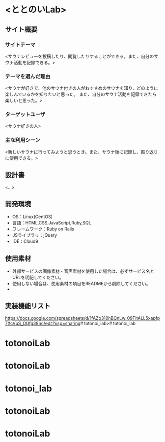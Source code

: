 # <ととのいLab>

## サイト概要
### サイトテーマ
<サウナレビューを投稿したり、閲覧したりすることができる。また、自分のサウナ活動を記録できる。>

### テーマを選んだ理由
<サウナが好きで、他のサウナ付きの人がおすすめのサウナを知り、どのように楽しんでいるかを知りたいと思った。
また、自分のサウナ活動を記録できたら楽しいと思った。>

### ターゲットユーザ
<サウナ好きの人>

### 主な利用シーン
<新しいサウナに行ってみようと思うとき。また、サウナ後に記録し、振り返りに使用できる。>



## 設計書
<...>

## 開発環境
- OS：Linux(CentOS)
- 言語：HTML,CSS,JavaScript,Ruby,SQL
- フレームワーク：Ruby on Rails
- JSライブラリ：jQuery
- IDE：Cloud9

## 使用素材
- 外部サービスの画像素材・音声素材を使用した場合は、必ずサービス名とURLを明記してください。
- 使用しない場合は、使用素材の項目をREADMEから削除してください。
- 

## 実装機能リスト
<https://docs.google.com/spreadsheets/d/1fAZo310hBQnLw_09TltALL5xapfp7XcVuS_OUfg38nc/edit?usp=sharing># totonoi_lab># totonoi_lab
# totonoiLab
# totonoiLab
# totonoi_lab
# totonoiLab
# totonoiLab
